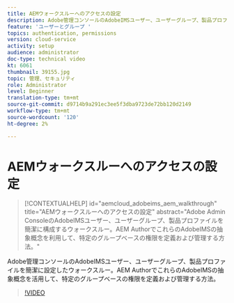 ```yaml
---
title: AEMウォークスルーへのアクセスの設定
description: Adobe管理コンソールのAdobeIMSユーザー、ユーザーグループ、製品プロファイルを簡潔に設定したウォークスルー。AEM AuthorでこれらのAdobeIMSの抽象概念を活用して、特定のグループベースの権限を定義および管理する方法。
feature: 'ユーザーとグループ '
topics: authentication, permissions
version: cloud-service
activity: setup
audience: administrator
doc-type: technical video
kt: 6061
thumbnail: 39155.jpg
topic: 管理、セキュリティ
role: Administrator
level: Beginner
translation-type: tm+mt
source-git-commit: d9714b9a291ec3ee5f3dba9723de72bb120d2149
workflow-type: tm+mt
source-wordcount: '120'
ht-degree: 2%

---
```



# AEMウォークスルーへのアクセスの設定

>[!CONTEXTUALHELP]
>id="aemcloud_adobeims_aem_walkthrough"
>title="AEMウォークスルーへのアクセスの設定"
>abstract="Adobe Admin ConsoleのAdobeIMSユーザー、ユーザーグループ、製品プロファイルを簡潔に構成するウォークスルー。AEM AuthorでこれらのAdobeIMSの抽象概念を利用して、特定のグループベースの権限を定義および管理する方法。"

Adobe管理コンソールのAdobeIMSユーザー、ユーザーグループ、製品プロファイルを簡潔に設定したウォークスルー。AEM AuthorでこれらのAdobeIMSの抽象概念を活用して、特定のグループベースの権限を定義および管理する方法。

>[!VIDEO](https://video.tv.adobe.com/v/39155/?quality=12&learn=on)

